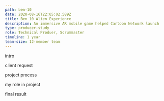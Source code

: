 ```yaml
---
path: ben-10
date: 2020-08-16T22:05:02.589Z
title: Ben 10 Alien Experience
description: An immersive AR mobile game helped Cartoon Network launch a reboot of an iconic series.
type: producer-study
role: Technical Produer, Scrummaster
timeline: 1 year
team-size: 12-member team
---
```


intro

client request

project process

my role in project

final result
